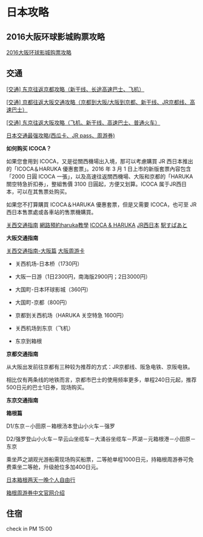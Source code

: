 # 日本攻略

## 2016大阪环球影城购票攻略

[2016大阪环球影城购票攻略](http://www.mafengwo.cn/i/6235934.html)

## 交通

[[交通] 东京往返京都攻略（新干线、长途高速巴士、飞机）](http://bbs.16fan.com/thread-248085-1-1.html)

[[交通] 京都往返大阪交通攻略（京都到大阪/大阪到京都、新干线、JR京都线、高速巴士）](http://bbs.16fan.com/thread-248095-1-1.html)

[[交通] 东京往返大阪攻略（飞机、新干线、高速巴士、普通火车）](http://bbs.16fan.com/thread-247892-1-1.html)

[日本交通最强攻略(西瓜卡、JR pass、周游券)](http://www.mafengwo.cn/localdeals/mdd_topic_127/?cid=1010607#topic_2)


**如何购买 ICOCA？**

如果您會用到 ICOCA，又是從關西機場出入境，那可以考慮購買 JR 西日本推出的「ICOCA＆HARUKA 優惠套票」。2016 年 3 月 1 日上市的新版套票內容包含「2000 日圓 ICOCA 一張」，以及高速往返關西機場、大阪和京都的「HARUKA 關空特急折扣券」，整組售價 3100 日圓起，方便又划算。ICOCA 属于JR西日本，可以在其售票处购买。

如果您不打算購買 ICOCA＆HARUKA 優惠套票，但是又需要 ICOCA，也可至 JR 西日本售票處或各車站的售票機購買。

[关西交通指南](http://lazyjapan.com/regions/kansai/transport/ic/)
[網路預約haruka教學](https://ladymoko.com/2015-11-01-1072/)
[ICOCA & HARUKA](http://www.westjr.co.jp/global/sc/ticket/icoca-haruka/)
[JR西日本](https://www.jr-odekake.net/)
[駅すぱあと](https://roote.ekispert.net/)

**大阪交通指南**

[关西交通指南-大阪篇](http://lazyjapan.com/regions/kansai/transport/howto/osaka.html)
[大阪周游卡](http://www.osaka-info.jp/osp/cht/index.html)

- 关西机场-日本桥（1730円）
- 大阪一日游（1日2300円，南海版2900円；2日3000円）
- 大国町-日本环球影城（360円）
- 大国町-京都（800円）

- 京都到关西机场（HARUKA 关空特急 1600円）
- 关西机场到东京（飞机）
- 东京到箱根

**京都交通指南**

从大阪出发前往京都有三种较为推荐的方式：JR京都线、阪急电铁、京阪电铁。

相比仅有两条线的地铁而言，京都市巴士的使用频率更多，单程240日元起，推荐500日元的巴士1日券，现场购买。

**东京交通指南**


**箱根篇**

D1/东京－小田原－箱根汤本登山小火车－强罗

D2/强罗登山小火车－早云山坐缆车－大涌谷坐缆车－芦湖－元箱根港－小田原－东京

乘坐芦之湖观光游船需现场购买船票，二等舱单程1000日元，持箱根周游券可免费乘坐二等舱，升级舱位多加400日元。

[日本箱根两天一晚个人自由行](http://www.mafengwo.cn/i/3174307.html)

[箱根周游券中文官网介绍](http://www.hakonenavi.jp/cn/freepass/)

## 住宿

check in PM 15:00



